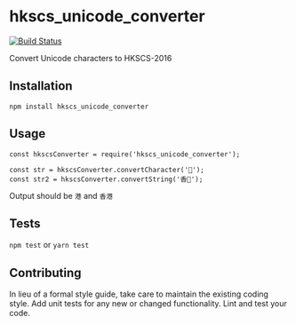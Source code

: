 # hkscs_unicode_converter
[![Build Status](https://travis-ci.org/chaklim/hkscs_unicode_converter.svg?branch=master)](https://travis-ci.org/chaklim/hkscs_unicode_converter)

Convert Unicode characters to HKSCS-2016

## Installation

  `npm install hkscs_unicode_converter`

## Usage

    const hkscsConverter = require('hkscs_unicode_converter');

    const str = hkscsConverter.convertCharacter('');
    const str2 = hkscsConverter.convertString('香');


  Output should be `港` and `香港`


## Tests

  `npm test` or `yarn test`

## Contributing

In lieu of a formal style guide, take care to maintain the existing coding style. Add unit tests for any new or changed functionality. Lint and test your code.

